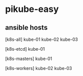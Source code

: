 # pikube-easy
## ansible hosts

[k8s-all]
kube-01
kube-02
kube-03

[k8s-etcd]
kube-01

[k8s-masters]
kube-01

[k8s-workers]
kube-02
kube-03
